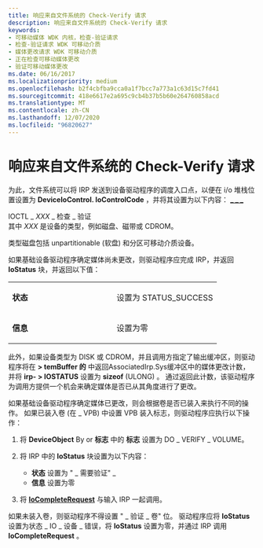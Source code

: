 ```yaml
---
title: 响应来自文件系统的 Check-Verify 请求
description: 响应来自文件系统的 Check-Verify 请求
keywords:
- 可移动媒体 WDK 内核，检查-验证请求
- 检查-验证请求 WDK 可移动介质
- 媒体更改请求 WDK 可移动介质
- 正在检查可移动媒体更改
- 验证可移动媒体更改
ms.date: 06/16/2017
ms.localizationpriority: medium
ms.openlocfilehash: b2f4cbfba9cca0a1f7bcc7a773a1c63d15c7fd41
ms.sourcegitcommit: 418e6617e2a695c9cb4b37b5b60e264760858acd
ms.translationtype: MT
ms.contentlocale: zh-CN
ms.lasthandoff: 12/07/2020
ms.locfileid: "96820627"
---
```

# <a name="responding-to-check-verify-requests-from-the-file-system"></a>响应来自文件系统的 Check-Verify 请求





为此，文件系统可以将 IRP 发送到设备驱动程序的调度入口点，以便在 i/o 堆栈位置设置为 **DeviceIoControl. IoControlCode** ，并将其设置为以下内容： [**\_ \_ \_**](./irp-mj-device-control.md)

<a href="" id="ioctl-xxx-check-verify"></a>IOCTL \_ *XXX* \_ 检查 \_ 验证  
其中 *XXX* 是设备的类型，例如磁盘、磁带或 CDROM。

类型磁盘包括 unpartitionable (软盘) 和分区可移动介质设备。

如果基础设备驱动程序确定媒体尚未更改，则驱动程序应完成 IRP，并返回 **IoStatus** 块，并返回以下值：

<table>
<colgroup>
<col width="50%" />
<col width="50%" />
</colgroup>
<tbody>
<tr class="odd">
<td><p><strong>状态</strong></p></td>
<td><p>设置为 STATUS_SUCCESS</p></td>
</tr>
<tr class="even">
<td><p><strong>信息</strong></p></td>
<td><p>设置为零</p></td>
</tr>
</tbody>
</table>

 

此外，如果设备类型为 DISK 或 CDROM，并且调用方指定了输出缓冲区，则驱动程序将在 **&gt; temBuffer 的** 中返回AssociatedIrp.Sys缓冲区中的媒体更改计数，并将 **irp- &gt; IOSTATUS** 设置为 **sizeof** (ULONG) 。 通过返回此计数，该驱动程序为调用方提供一个机会来确定媒体是否已从其角度进行了更改。

如果基础设备驱动程序确定媒体已更改，则会根据卷是否已装入来执行不同的操作。 如果已装入卷 (在 \_ VPB) 中设置 VPB 装入标志，则驱动程序应执行以下操作：

1.  将 **DeviceObject** By or **标志** 中的 **标志** 设置为 DO \_ VERIFY \_ VOLUME。

2.  将 IRP 中的 **IoStatus** 块设置为以下内容：
    -   **状态** 设置为 " \_ 需要验证" \_
    -   **信息** 设置为零

3.  将 [**IoCompleteRequest**](/windows-hardware/drivers/ddi/wdm/nf-wdm-iocompleterequest) 与输入 IRP 一起调用。

如果未装入卷，则驱动程序不得设置 " \_ 验证 \_ 卷" 位。 驱动程序应将 **IoStatus** 设置为状态 \_ IO \_ 设备 \_ 错误，将 **IoStatus** 设置为零，并通过 IRP 调用 **IoCompleteRequest** 。

 

